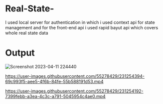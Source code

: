 # Real-State-
I used local server for authentication in which i used context api for state management and for the front-end api i used rapid bayut api which covers whole real state data

# Output
![Screenshot 2023-04-11 224440](https://user-images.githubusercontent.com/55278429/231252840-3322871e-9ef1-4997-93f2-a07e04e4b1a9.png)



https://user-images.githubusercontent.com/55278429/231254394-69c993f5-aee5-4f6b-84fe-55b588191d53.mp4


https://user-images.githubusercontent.com/55278429/231254192-7399febb-a3ea-4c3c-a791-5045954c4ae0.mp4


